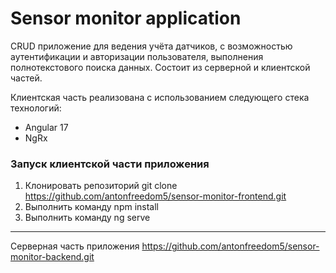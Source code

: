 # Sensor monitor application

CRUD приложение для ведения учёта датчиков, с возможностью аутентификации и авторизации пользователя, выполнения полнотекстового поиска данных. Состоит из серверной и клиентской частей.

Клиентская часть реализована с использованием следующего стека технологий:
* Angular 17
* NgRx

### Запуск клиентской части приложения

1. Клонировать репозиторий git clone https://github.com/antonfreedom5/sensor-monitor-frontend.git
2. Выполнить команду npm install
3. Выполнить команду ng serve


---
Серверная часть приложения https://github.com/antonfreedom5/sensor-monitor-backend.git

